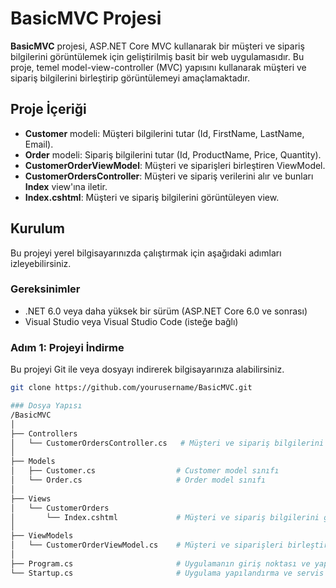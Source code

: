 # BasicMVC Projesi

**BasicMVC** projesi, ASP.NET Core MVC kullanarak bir müşteri ve sipariş bilgilerini görüntülemek için geliştirilmiş basit bir web uygulamasıdır. Bu proje, temel model-view-controller (MVC) yapısını kullanarak müşteri ve sipariş bilgilerini birleştirip görüntülemeyi amaçlamaktadır.

## Proje İçeriği

- **Customer** modeli: Müşteri bilgilerini tutar (Id, FirstName, LastName, Email).
- **Order** modeli: Sipariş bilgilerini tutar (Id, ProductName, Price, Quantity).
- **CustomerOrderViewModel**: Müşteri ve siparişleri birleştiren ViewModel.
- **CustomerOrdersController**: Müşteri ve sipariş verilerini alır ve bunları **Index** view'ına iletir.
- **Index.cshtml**: Müşteri ve sipariş bilgilerini görüntüleyen view.

## Kurulum

Bu projeyi yerel bilgisayarınızda çalıştırmak için aşağıdaki adımları izleyebilirsiniz.

### Gereksinimler
- .NET 6.0 veya daha yüksek bir sürüm (ASP.NET Core 6.0 ve sonrası)
- Visual Studio veya Visual Studio Code (isteğe bağlı)

### Adım 1: Projeyi İndirme

Bu projeyi Git ile veya dosyayı indirerek bilgisayarınıza alabilirsiniz.

```bash
git clone https://github.com/yourusername/BasicMVC.git

### Dosya Yapısı
/BasicMVC
│
├── Controllers
│   └── CustomerOrdersController.cs   # Müşteri ve sipariş bilgilerini yöneten denetleyici
│
├── Models
│   ├── Customer.cs                  # Customer model sınıfı
│   └── Order.cs                     # Order model sınıfı
│
├── Views
│   └── CustomerOrders
│       └── Index.cshtml             # Müşteri ve sipariş bilgilerini görüntüleyen view
│
├── ViewModels
│   └── CustomerOrderViewModel.cs    # Müşteri ve siparişleri birleştiren ViewModel
│
├── Program.cs                       # Uygulamanın giriş noktası ve yapılandırma
└── Startup.cs                       # Uygulama yapılandırma ve servis tanımları
